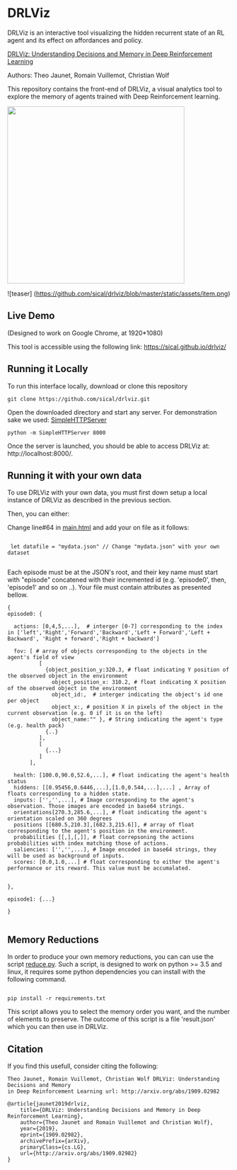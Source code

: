 # DRLViz

DRLViz is an interactive tool visualizing the hidden recurrent state of an RL agent and its effect on affordances and policy. 



[DRLViz: Understanding Decisions and Memory in Deep Reinforcement Learning](https://arxiv.org/abs/1909.02982)

Authors: Theo Jaunet, Romain Vuillemot, Christian Wolf


This repository contains the front-end of DRLViz, a visual analytics tool to explore the memory of agents trained with Deep Reinforcement learning.


<img src="https://github.com/sical/drlviz/blob/master/static/assets/item.png" height="400">

![teaser]
(https://github.com/sical/drlviz/blob/master/static/assets/item.png)


## Live Demo
(Designed to work on Google Chrome, at 1920*1080)

This tool is accessible using the following link: https://sical.github.io/drlviz/


## Running it Locally


To run this interface locally, download or clone this repository

```
git clone https://github.com/sical/drlviz.git
``` 


Open the downloaded directory and start any server. For demonstration sake we used: [SimpleHTTPServer](https://docs.python.org/2/library/simplehttpserver.html)

```
python -m SimpleHTTPServer 8000
```

Once the server is launched, you should be able to access DRLViz at: http://localhost:8000/.


## Running it with your own data

To use DRLViz with your own data, you must first down setup a local instance of DRLViz as described in the previous section.

Then, you can either:

Change line#64 in [main.html](https://github.com/sical/drlviz/blob/master/main.html) and add your on file as it follows: 

```

 let datafile = "mydata.json" // Change "mydata.json" with your own dataset
 
```
Each episode must be at the JSON's root, and their key name must start with "episode" concatened with their incremented id (e.g. 'episode0', then, 'episode1' and so on ..). Your file must contain attributes as presented bellow.


```
{
episode0: {
 
  actions: [0,4,5,...],  # interger [0-7] corresponding to the index in ['left','Right','Forward','Backward','Left + Forward','Left + Backward', 'Right + forward','Right + backward']
  
  fov: [ # array of objects corresponding to the objects in the agent's field of view
          [
            {object_position_y:320.3, # float indicating Y position of the observed object in the environment
              object_position_x: 310.2, # float indicating X position of the observed object in the environment
              object_id:,  # interger indicating the object's id one per object
              object_x:, # position X in pixels of the object in the current observation (e.g. 0 if it is on the left)
              object_name:"" }, # String indicating the agent's type (e.g. health pack)
            {..}
          ],
          [
            {...}
          ]
       ],
  
  health: [100.0,90.0,52.6,...], # float indicating the agent's health status 
  hiddens: [[0.95456,0.6446,...],[1.0,0.544,...],...] , Array of floats corresponding to a hidden state.
  inputs: ['','',...], # Image corresponding to the agent's observation. Those images are encoded in base64 strings.
  orientations[270.3,285.6,...], # float indicating the agent's orientation scaled on 360 degrees
  positions [[680.5,210.3],[682.3,215.6]], # array of float corresponding to the agent's position in the environment.
  probabilities [[,],[,]], # float correpsoning the actions probabilities with index matching those of actions.
  saliencies: ['','',...], # Image encoded in base64 strings, they will be used as background of inputs.
  scores: [0.0,1.0,...] # float corresponding to either the agent's performance or its reward. This value must be accumalated.
  

},

episode1: {...}

}


```


## Memory Reductions

In order to produce your own memory reductions, you can can use the script [reduce.py](https://github.com/sical/drlviz/blob/master/reduce.py). Such a script, is designed to work on python >= 3.5 and linux, it requires some python dependencies you can install with the following command.

```

pip install -r requirements.txt

```

This script allows you to select the memory order you want, and the number of elements to preserve. The outcome of this script is a file 'result.json' which you can then use in DRLViz.


## Citation

If you find this usefull, consider citing the following:
```
Theo Jaunet, Romain Vuillemot, Christian Wolf DRLViz: Understanding Decisions and Memory
in Deep Reinforcement Learning url: http://arxiv.org/abs/1909.02982
```


```
@article{jaunet2019drlviz,
    title={DRLViz: Understanding Decisions and Memory in Deep Reinforcement Learning},
    author={Theo Jaunet and Romain Vuillemot and Christian Wolf},
    year={2019},
    eprint={1909.02982},
    archivePrefix={arXiv},
    primaryClass={cs.LG},
    url={http://arxiv.org/abs/1909.02982}
}

```

